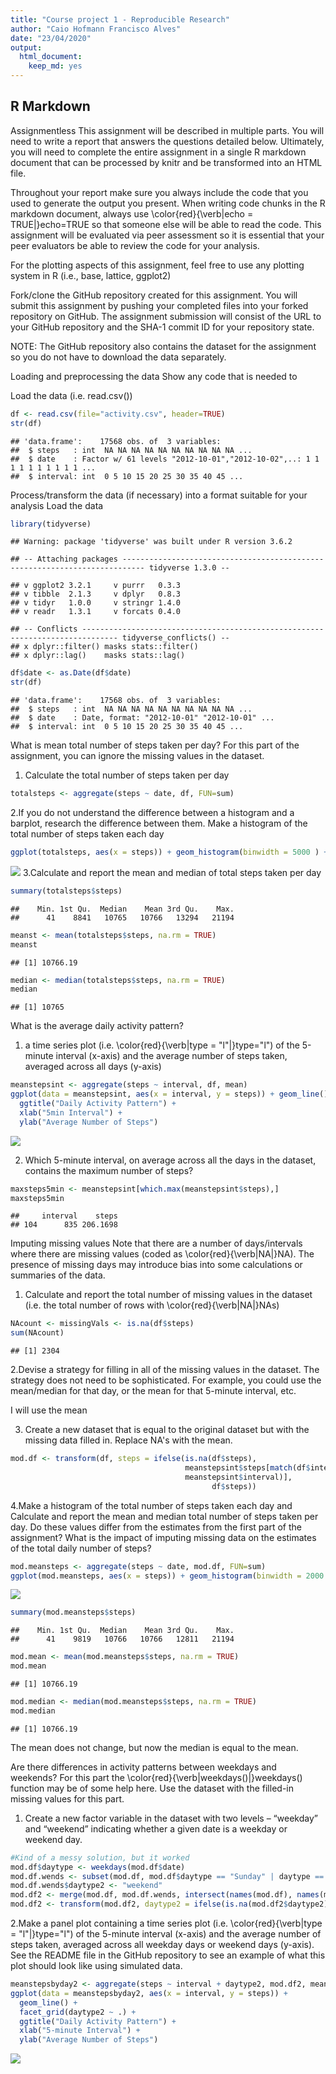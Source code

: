 ```yaml
---
title: "Course project 1 - Reproducible Research"
author: "Caio Hofmann Francisco Alves"
date: "23/04/2020"
output: 
  html_document: 
    keep_md: yes
---
```


## R Markdown

Assignmentless 
This assignment will be described in multiple parts. You will need to write a report that answers the questions detailed below. Ultimately, you will need to complete the entire assignment in a single R markdown document that can be processed by knitr and be transformed into an HTML file.

Throughout your report make sure you always include the code that you used to generate the output you present. When writing code chunks in the R markdown document, always use \color{red}{\verb|echo = TRUE|}echo=TRUE so that someone else will be able to read the code. This assignment will be evaluated via peer assessment so it is essential that your peer evaluators be able to review the code for your analysis.

For the plotting aspects of this assignment, feel free to use any plotting system in R (i.e., base, lattice, ggplot2)

Fork/clone the GitHub repository created for this assignment. You will submit this assignment by pushing your completed files into your forked repository on GitHub. The assignment submission will consist of the URL to your GitHub repository and the SHA-1 commit ID for your repository state.

NOTE: The GitHub repository also contains the dataset for the assignment so you do not have to download the data separately.

Loading and preprocessing the data
Show any code that is needed to

Load the data (i.e. read.csv())

```r
df <- read.csv(file="activity.csv", header=TRUE)
str(df)
```

```
## 'data.frame':	17568 obs. of  3 variables:
##  $ steps   : int  NA NA NA NA NA NA NA NA NA NA ...
##  $ date    : Factor w/ 61 levels "2012-10-01","2012-10-02",..: 1 1 1 1 1 1 1 1 1 1 ...
##  $ interval: int  0 5 10 15 20 25 30 35 40 45 ...
```
Process/transform the data (if necessary) into a format suitable for your analysis
Load the data 

```r
library(tidyverse)
```

```
## Warning: package 'tidyverse' was built under R version 3.6.2
```

```
## -- Attaching packages --------------------------------------------------------------------------- tidyverse 1.3.0 --
```

```
## v ggplot2 3.2.1     v purrr   0.3.3
## v tibble  2.1.3     v dplyr   0.8.3
## v tidyr   1.0.0     v stringr 1.4.0
## v readr   1.3.1     v forcats 0.4.0
```

```
## -- Conflicts ------------------------------------------------------------------------------ tidyverse_conflicts() --
## x dplyr::filter() masks stats::filter()
## x dplyr::lag()    masks stats::lag()
```

```r
df$date <- as.Date(df$date)
str(df)
```

```
## 'data.frame':	17568 obs. of  3 variables:
##  $ steps   : int  NA NA NA NA NA NA NA NA NA NA ...
##  $ date    : Date, format: "2012-10-01" "2012-10-01" ...
##  $ interval: int  0 5 10 15 20 25 30 35 40 45 ...
```

What is mean total number of steps taken per day?
For this part of the assignment, you can ignore the missing values in the dataset.
1. Calculate the total number of steps taken per day

```r
totalsteps <- aggregate(steps ~ date, df, FUN=sum)
```

2.If you do not understand the difference between a histogram and a barplot, research the difference between them. Make a histogram of the total number of steps taken each day

```r
ggplot(totalsteps, aes(x = steps)) + geom_histogram(binwidth = 5000 ) + ggtitle("Histogram Steps Count")
```

![](PA1_template_files/figure-html/unnamed-chunk-4-1.png)<!-- -->
3.Calculate and report the mean and median of total steps taken per day

```r
summary(totalsteps$steps)
```

```
##    Min. 1st Qu.  Median    Mean 3rd Qu.    Max. 
##      41    8841   10765   10766   13294   21194
```

```r
meanst <- mean(totalsteps$steps, na.rm = TRUE)
meanst
```

```
## [1] 10766.19
```

```r
median <- median(totalsteps$steps, na.rm = TRUE)
median
```

```
## [1] 10765
```

What is the average daily activity pattern?
1.  a time series plot (i.e. \color{red}{\verb|type = "l"|}type="l") of the 5-minute interval (x-axis) and the average number of steps taken, averaged across all days (y-axis)

```r
meanstepsint <- aggregate(steps ~ interval, df, mean)
ggplot(data = meanstepsint, aes(x = interval, y = steps)) + geom_line() +
  ggtitle("Daily Activity Pattern") +
  xlab("5min Interval") +
  ylab("Average Number of Steps") 
```

![](PA1_template_files/figure-html/unnamed-chunk-6-1.png)<!-- -->


2. Which 5-minute interval, on average across all the days in the dataset, contains the maximum number of steps?

```r
maxsteps5min <- meanstepsint[which.max(meanstepsint$steps),]
maxsteps5min
```

```
##     interval    steps
## 104      835 206.1698
```

Imputing missing values
Note that there are a number of days/intervals where there are missing values (coded as \color{red}{\verb|NA|}NA). The presence of missing days may introduce bias into some calculations or summaries of the data.

1. Calculate and report the total number of missing values in the dataset (i.e. the total number of rows with \color{red}{\verb|NA|}NAs)

```r
NAcount <- missingVals <- is.na(df$steps)
sum(NAcount)
```

```
## [1] 2304
```
2.Devise a strategy for filling in all of the missing values in the dataset. The strategy does not need to be sophisticated. For example, you could use the mean/median for that day, or the mean for that 5-minute interval, etc.

I will use the mean

3. Create a new dataset that is equal to the original dataset but with the missing data filled in.
Replace NA's with the mean.

```r
mod.df <- transform(df, steps = ifelse(is.na(df$steps),
                                       meanstepsint$steps[match(df$interval, 
                                       meanstepsint$interval)],
                                             df$steps))
```
4.Make a histogram of the total number of steps taken each day and Calculate and report the mean and median total number of steps taken per day. Do these values differ from the estimates from the first part of the assignment? What is the impact of imputing missing data on the estimates of the total daily number of steps?

```r
mod.meansteps <- aggregate(steps ~ date, mod.df, FUN=sum) 
ggplot(mod.meansteps, aes(x = steps)) + geom_histogram(binwidth = 2000 ) + ggtitle("Histogram Steps Count")
```

![](PA1_template_files/figure-html/unnamed-chunk-10-1.png)<!-- -->

```r
summary(mod.meansteps$steps)
```

```
##    Min. 1st Qu.  Median    Mean 3rd Qu.    Max. 
##      41    9819   10766   10766   12811   21194
```

```r
mod.mean <- mean(mod.meansteps$steps, na.rm = TRUE)
mod.mean
```

```
## [1] 10766.19
```

```r
mod.median <- median(mod.meansteps$steps, na.rm = TRUE)
mod.median
```

```
## [1] 10766.19
```
The mean does not change, but now the median is equal to the mean.

Are there differences in activity patterns between weekdays and weekends?
For this part the \color{red}{\verb|weekdays()|}weekdays() function may be of some help here. Use the dataset with the filled-in missing values for this part.

1. Create a new factor variable in the dataset with two levels – “weekday” and “weekend” indicating whether a given date is a weekday or weekend day.

```r
#Kind of a messy solution, but it worked
mod.df$daytype <- weekdays(mod.df$date)
mod.df.wends <- subset(mod.df, mod.df$daytype == "Sunday" | daytype == "Saturday")
mod.df.wends$daytype2 <- "weekend"
mod.df2 <- merge(mod.df, mod.df.wends, intersect(names(mod.df), names(mod.df.wends)), all.x = TRUE)
mod.df2 <- transform(mod.df2, daytype2 = ifelse(is.na(mod.df2$daytype2), "weekday", "weekend"))
```


2.Make a panel plot containing a time series plot (i.e. \color{red}{\verb|type = "l"|}type="l") of the 5-minute interval (x-axis) and the average number of steps taken, averaged across all weekday days or weekend days (y-axis). See the README file in the GitHub repository to see an example of what this plot should look like using simulated data.

```r
meanstepsbyday2 <- aggregate(steps ~ interval + daytype2, mod.df2, mean)
ggplot(data = meanstepsbyday2, aes(x = interval, y = steps)) + 
  geom_line() +
  facet_grid(daytype2 ~ .) +
  ggtitle("Daily Activity Pattern") +
  xlab("5-minute Interval") +
  ylab("Average Number of Steps")
```

![](PA1_template_files/figure-html/unnamed-chunk-12-1.png)<!-- -->
